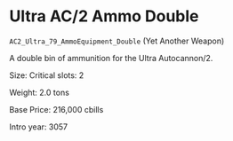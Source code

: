 # Ultra AC/2 Ammo Double

`AC2_Ultra_79_AmmoEquipment_Double` (Yet Another Weapon)

A double bin of ammunition for the Ultra Autocannon/2.

Size: Critical slots: 2

Weight: 2.0 tons

Base Price: 216,000 cbills

Intro year: 3057

